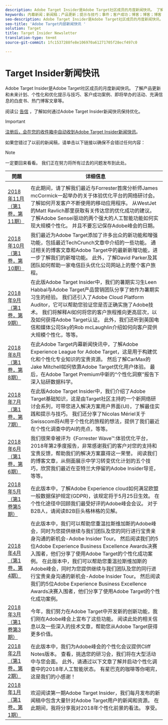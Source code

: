 ```yaml
---
description: Adobe Target Insider是Adobe Target社区成员的月度新闻快讯。 了解产品更新和未来计划、个性化和优化提示与技巧、客户成功案例、即将举办的活动、充满信息的白皮书、热门博客文章等。
keywords: 内幕新闻；新闻稿；产品更新；提示与技巧；事件；客户成功；博客；博客；博客；白皮书
seo-description: Adobe Target Insider是Adobe Target社区成员的月度新闻快讯。 了解产品更新和未来计划、个性化和优化提示与技巧、客户成功案例、即将举办的活动、充满信息的白皮书、热门博客文章等。
seo-title: 'Adobe Target内部新闻快讯 '
solution: Target
title: Target Insider Newsletter
translation-type: tm+mt
source-git-commit: 1fc1537288fe8e106970a61271705f28ecf497c0

---
```



# Target Insider新闻快讯

Adobe Target Insider是Adobe Target社区成员的月度新闻快讯。 了解产品更新和未来计划、个性化和优化提示与技巧、客户成功案例、即将举办的活动、充满信息的白皮书、热门博客文章等。


阅读公 [告信](https://theblog.adobe.com/stay-optimized-adobe-target-insider-newsletter/) ，了解如何通过Adobe Target Insider新闻快讯保持优化。

>[!IMPORTANT]
>
>[注册后，会在您的收件箱中自动收到Adobe Target Insider新闻快讯](https://www.adobe.com/subscription/adobe_target_newsletter.html)。

如果您错过了以前的新闻稿，请单击以下链接以确保不会错过任何内容：

>[!NOTE]
>
>一定要回来看看。 我们正在努力将所有过去的问题发布到此处。

| 問題 | 详细信息 |
|--- |--- |
|  |  |
| [2018年11月（第1卷，第11期）](https://expleague.azureedge.net/assets/target/newsletter-2018-november.html) | 在此期间，请了解我们最近与Forrester首席分析师James mcCormick一起举办的关于体验优化平台的网络研讨会。 了解如何开发客户不断使用的移动应用程序。 从WestJet的Matt Ravlich那里获取有关传达您的优化成功的建议。 了解Adobe Sensei驱动的两个强大的人工智能功能如何实现大规模个性化。 并且不要忘记保存Adobe峰会的日期。 |
| [2018年10月（第1卷，第10期）](https://expleague.azureedge.net/assets/target/newsletter-2018-october.html) | 我们最近为Adobe Target添加了许多出众的新功能和增强功能，包括最近TechCrunch文章中介绍的一些功能。 通过相关的博客文章和Adobe Target中的最新新增功能，进一步了解我们的新增功能。 此外，了解David Parker及其团队如何帮助一家电信巨头优化公司网站上的整个客户旅程。 |
| [2018年9月（第1卷，第9期）](https://expleague.azureedge.net/assets/target/newsletter-2018-september.html) | 在此版Adobe Target Insider中，我们的暑期实习生Leen Habbal与Adobe Target产品营销团队分享了她作为暑期实习生的经验。 我们还引入了Adobe Cloud Platform Auditor，它可以帮助您验证您是否正确实施了Adobe技术。 我们将解释AI如何将您的客户旅程推向更高层次，以及如何获得Adobe Target认证。 此外，我们还听到英国电信和媒体公司Sky的Rob mcLaughlin介绍如何向客户提供大规模个性化，等等。 |
| [2018年8月（第1卷，第8期）](https://expleague.azureedge.net/assets/target/newsletter-2018-august.html) | 在此Adobe Target内幕新闻快讯中，了解Adobe Experience League for Adobe Target，这是用于构建优化和个性化专业知识的宝贵资源。 然后了解CarMax的Jake Mitchell如何依靠Adobe Target优化用户体验。 最后，在Adobe Target Premium中新的“个性化洞察”报告下深入钻研数据科学。 |
| [2018年7月（第1卷，第7期）](https://expleague.azureedge.net/assets/target/newsletter-2018-july.html) | 在此版Adobe Target Insider中，我们介绍了Adobe Target基础知识，这是由Target社区主持的一个新网络研讨会系列，可带您进入解决方案用户界面(UI)，了解最佳实践和提示与技巧。 我们还分享了Nicolas Mériel关于Swisscom将AI用于个性化的旅程的想法，提供了我们最近在个性化调查中的AI的亮点，等等。 |
| [2018年6月（第1卷，第6期）](https://expleague.azureedge.net/assets/target/newsletter-2018-june.html) | 我们很荣幸被评为《Forrester Wave™:体验优化平台，2018年第2季度报告，非常感谢我们的客户对您的支持和宝贵反馈，帮助我们的解决方案赢得这一荣誉。 阅读我们的博客文章，从侧面展示中学习转变优化计划的五个技巧，欣赏我们最近在亚特兰大停留的Adobe Insider导览，等等。 |
| [2018年5月（第1卷第5期）](https://expleague.azureedge.net/assets/target/newsletter-2018-may.html) | 在此版本中，了解Adobe Experience cloud如何满足欧盟一般数据保护规定(GDPR)，该规定将于5月25日生效。 在个性化途径中回顾我们最受好评的Adobe峰会会议。 对于B2B人，请阅读B2B巨头格林格的见解。 |
| [2018年4月（第1卷，第4期）](https://expleague.azureedge.net/assets/target/newsletter-2018-april.html) | 在此版本中，我们可以帮助您重温拉斯维加斯的Adobe峰会，同时为您提供继续与我们团队及您的同行进行宝贵亲身沟通的新机会-Adobe Insider Tour。 然后阅读我们的5位Adobe Experience Business Excellence Awards决赛入围者，他们分享了使用Adobe Target的个性化成功案例。 在此版本中，我们可以帮助您重温拉斯维加斯的Adobe峰会，同时为您提供继续与我们团队及您的同行进行宝贵亲身沟通的新机会-Adobe Insider Tour。 然后阅读我们的5位Adobe Experience Business Excellence Awards决赛入围者，他们分享了使用Adobe Target的个性化成功案例。 |
| [2018年3月（第1卷第3期）](https://expleague.azureedge.net/assets/target/newsletter-2018-march.html) | 今年，我们努力在Adobe Target中开发新的创新功能，我们刚在Adobe峰会上宣布了这些功能。 阅读此处的相关信息以及一些深入的技术文章，帮助您从Adobe Target获得更多价值。 |
| [2018年2月（第1卷，第2期）](https://expleague.azureedge.net/assets/target/newsletter-2018-february.html) | 在此版本中，我们为Adobe峰会的个性化会议提供Cliff Notes版本。 查看，挑选您的研习会，我们将在大型活动中与您会面。 此外，请通过以下文章了解并启动个性化调查中的2018年人工智能状态。 有星巴克的咖啡等你喝完，这是我们的小感谢！ |
| [2018年1月（第1卷，第1期）](https://expleague.azureedge.net/assets/target/newsletter-2018-january.html) | 欢迎阅读第一期Adobe Target Insider，我们每月发布的新闻稿中包含大量针对Adobe Target用户的新闻和资源。 在此期间，我将分享我对2018年个性化前景的看法。 享受。 |